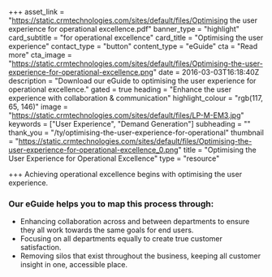 +++
asset_link = "https://static.crmtechnologies.com/sites/default/files/Optimising the user experience for operational excellence.pdf"
banner_type = "highlight"
card_subtitle = "for operational excellence"
card_title = "Optimising the user experience"
contact_type = "button"
content_type = "eGuide"
cta = "Read more"
cta_image = "https://static.crmtechnologies.com/sites/default/files/Optimising-the-user-experience-for-operational-excellence.png"
date = 2016-03-03T16:18:40Z
description = "Download our eGuide to optimising the user experience for operational excellence."
gated = true
heading = "Enhance the user experience with collaboration & communication"
highlight_colour = "rgb(117, 65, 146)"
image = "https://static.crmtechnologies.com/sites/default/files/LP-M-EM3.jpg"
keywords = ["User Experience", "Demand Generation"]
subheading = ""
thank_you = "/ty/optimising-the-user-experience-for-operational"
thumbnail = "https://static.crmtechnologies.com/sites/default/files/Optimising-the-user-experience-for-operational-excellence_0.png"
title = "Optimising the User Experience for Operational Excellence"
type = "resource"

+++
Achieving operational excellence begins with optimising the user experience.

### Our eGuide helps you to map this process through: 

* Enhancing collaboration across and between departments to ensure they all work towards the same goals for end users.
* Focusing on all departments equally to create true customer satisfaction.
* Removing silos that exist throughout the business, keeping all customer insight in one, accessible place.